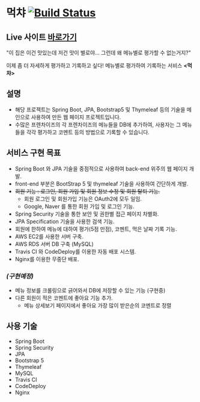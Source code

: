 # 먹챠 [![Build Status](https://app.travis-ci.com/Bluewind8791/mukcha.svg?branch=main)](https://app.travis-ci.com/Bluewind8791/mukcha)

## Live 사이트 [바로가기](http://ec2-3-39-16-219.ap-northeast-2.compute.amazonaws.com/)

"이 집은 이건 맛있는데 저건 맛이 별로야... 그런데 왜 메뉴별로 평가할 수 없는거지?"

이제 좀 더 자세하게 평가하고 기록하고 싶다! 메뉴별로 평가하여 기록하는 서비스 **<먹챠>**

## 설명

- 해당 프로젝트는 Spring Boot, JPA, Bootstrap5 및 Thymeleaf 등의 기술을 메인으로 사용하여 만든 웹 페이지 프로젝트입니다.
- 수많은 프렌차이즈의 각 프렌차이즈의 메뉴들을 DB에 추가하여, 사용자는 그 메뉴들을 각각 평가하고 코멘트 등의 방법으로 기록할 수 있습니다.

## 서비스 구현 목표

- Spring Boot 와 JPA 기술을 중점적으로 사용하여 back-end 위주의 웹 페이지 개발.
- front-end 부분은 BootStrap 5 및 thymeleaf 기술을 사용하여 간단하게 개발.
- ~~회원 기능 : 로그인, 회원 가입 및 회원 정보 수정 및 회원 탈퇴 기능.~~
  - 회원 로그인 및 회원가입 기능은 OAuth2에 모두 일임.
  - Google, Naver 를 통한 회원 가입 및 로그인 기능.
- Spring Security 기술을 통한 보안 및 권한별 접근 페이지 차별화.
- JPA Specification 기술을 사용한 검색 기능.
- 회원에 한하여 메뉴에 대하여 평가(5점 만점), 코멘트, 먹은 날짜 기록 기능.
- AWS EC2를 사용한 서버 구축.
- AWS RDS 서버 DB 구축 (MySQL)
- Travis CI 와 CodeDeploy를 이용한 자동 배포 시스템.
- Nginx를 이용한 무중단 배포.

### *(구현예정)*

- 메뉴 정보를 크롤링으로 긁어와서 DB에 저장할 수 있는 기능 (구현중)
- 다른 회원이 적은 코멘트에 좋아요 기능 추가.
  - 메뉴 상세보기 페이지에서 좋아요 가장 많이 받은순의 코멘트로 정렬


## 사용 기술

- Spring Boot
- Spring Security
- JPA
- Bootstrap 5
- Thymeleaf
- MySQL
- Travis CI
- CodeDeploy
- Nginx